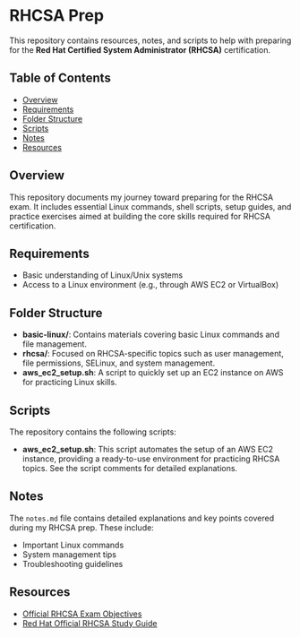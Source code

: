 # RHCSA Prep

This repository contains resources, notes, and scripts to help with preparing for the **Red Hat Certified System Administrator (RHCSA)** certification.

## Table of Contents
- [Overview](#overview)
- [Requirements](#requirements)
- [Folder Structure](#folder-structure)
- [Scripts](#scripts)
- [Notes](#notes)
- [Resources](#resources)

## Overview
This repository documents my journey toward preparing for the RHCSA exam. It includes essential Linux commands, shell scripts, setup guides, and practice exercises aimed at building the core skills required for RHCSA certification.

## Requirements
- Basic understanding of Linux/Unix systems
- Access to a Linux environment (e.g., through AWS EC2 or VirtualBox)

## Folder Structure
- **basic-linux/**: Contains materials covering basic Linux commands and file management.
- **rhcsa/**: Focused on RHCSA-specific topics such as user management, file permissions, SELinux, and system management.
- **aws_ec2_setup.sh**: A script to quickly set up an EC2 instance on AWS for practicing Linux skills.

## Scripts
The repository contains the following scripts:
- **aws_ec2_setup.sh**: This script automates the setup of an AWS EC2 instance, providing a ready-to-use environment for practicing RHCSA topics. See the script comments for detailed explanations.

## Notes
The `notes.md` file contains detailed explanations and key points covered during my RHCSA prep. These include:
- Important Linux commands
- System management tips
- Troubleshooting guidelines

## Resources
- [Official RHCSA Exam Objectives](https://www.redhat.com/en/services/training/ex200-red-hat-certified-system-administrator-exam)
- [Red Hat Official RHCSA Study Guide](https://www.redhat.com/en/services/training/ex200-red-hat-certified-system-administrator-exam)

